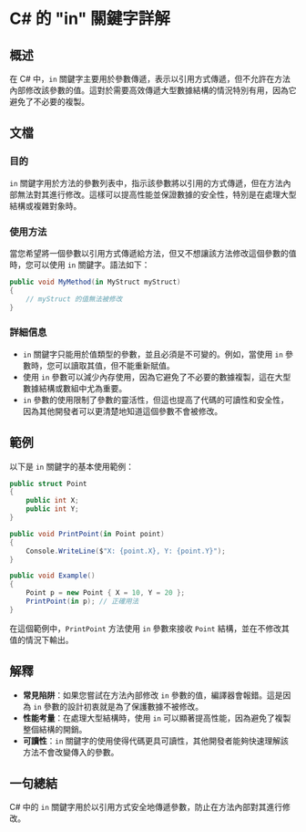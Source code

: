 <!--
Meta Description: # C# 的 "in" 關鍵字詳解 ## 概述 在 C# 中，`in` 關鍵字主要用於參數傳遞，表示以引用方式傳遞，但不允許在方法內部修改該參數的值。這對於需要高效傳遞大型數據結構的情況特別有用，因為它避免了不必要的複製。 ## 文檔 ### 目的 `in` 關鍵字用於方法的參數列表中，指示該參數將...
Meta Keywords: point, public, void, mystruct, printpoint
-->

# C# 的 "in" 關鍵字詳解

## 概述
在 C# 中，`in` 關鍵字主要用於參數傳遞，表示以引用方式傳遞，但不允許在方法內部修改該參數的值。這對於需要高效傳遞大型數據結構的情況特別有用，因為它避免了不必要的複製。

## 文檔
### 目的
`in` 關鍵字用於方法的參數列表中，指示該參數將以引用的方式傳遞，但在方法內部無法對其進行修改。這樣可以提高性能並保證數據的安全性，特別是在處理大型結構或複雜對象時。

### 使用方法
當您希望將一個參數以引用方式傳遞給方法，但又不想讓該方法修改這個參數的值時，您可以使用 `in` 關鍵字。語法如下：

```csharp
public void MyMethod(in MyStruct myStruct) 
{
    // myStruct 的值無法被修改
}
```

### 詳細信息
- `in` 關鍵字只能用於值類型的參數，並且必須是不可變的。例如，當使用 `in` 參數時，您可以讀取其值，但不能重新賦值。
- 使用 `in` 參數可以減少內存使用，因為它避免了不必要的數據複製，這在大型數據結構或數組中尤為重要。
- `in` 參數的使用限制了參數的靈活性，但這也提高了代碼的可讀性和安全性，因為其他開發者可以更清楚地知道這個參數不會被修改。

## 範例
以下是 `in` 關鍵字的基本使用範例：

```csharp
public struct Point
{
    public int X;
    public int Y;
}

public void PrintPoint(in Point point)
{
    Console.WriteLine($"X: {point.X}, Y: {point.Y}");
}

public void Example()
{
    Point p = new Point { X = 10, Y = 20 };
    PrintPoint(in p); // 正確用法
}
```

在這個範例中，`PrintPoint` 方法使用 `in` 參數來接收 `Point` 結構，並在不修改其值的情況下輸出。

## 解釋
- **常見陷阱**：如果您嘗試在方法內部修改 `in` 參數的值，編譯器會報錯。這是因為 `in` 參數的設計初衷就是為了保護數據不被修改。
- **性能考量**：在處理大型結構時，使用 `in` 可以顯著提高性能，因為避免了複製整個結構的開銷。
- **可讀性**：`in` 關鍵字的使用使得代碼更具可讀性，其他開發者能夠快速理解該方法不會改變傳入的參數。

## 一句總結
C# 中的 `in` 關鍵字用於以引用方式安全地傳遞參數，防止在方法內部對其進行修改。